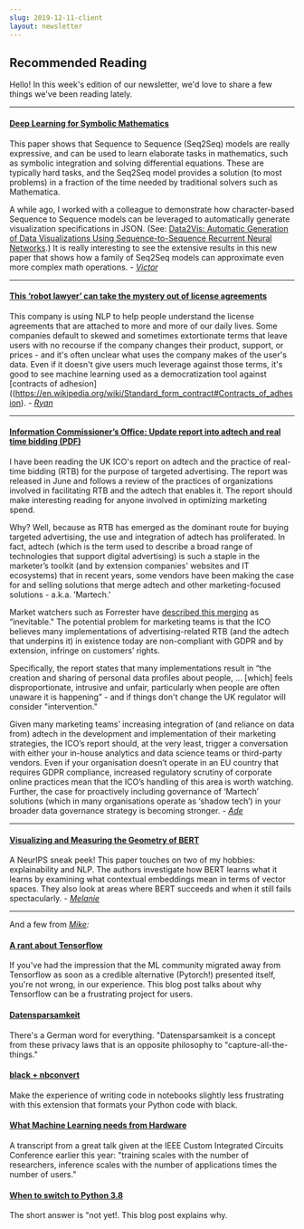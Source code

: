 ```yaml
---
slug: 2019-12-11-client
layout: newsletter
---
```


## Recommended Reading

Hello!  In this week's edition of our newsletter, we'd love to share a few things we've been reading lately.

---


#### [Deep Learning for Symbolic Mathematics](https://arxiv.org/abs/1912.01412)

This paper shows that Sequence to Sequence (Seq2Seq) models are really expressive, and can be used to learn elaborate tasks in mathematics, such as symbolic integration and solving differential equations. These are typically hard tasks, and the Seq2Seq model provides a solution (to most problems) in a fraction of the time needed by traditional solvers such as Mathematica.

A while ago, I worked with a colleague to demonstrate how character-based Sequence to Sequence models can be leveraged to automatically generate visualization specifications in JSON. (See: [Data2Vis: Automatic Generation of Data Visualizations Using Sequence-to-Sequence Recurrent Neural Networks](https://ieeexplore.ieee.org/document/8744242).)
It is really interesting to see the extensive results in this new paper that shows how a family of Seq2Seq models can approximate even more complex math operations. - *[Victor](https://twitter.com/vykthur)*

---

#### [This ‘robot lawyer’ can take the mystery out of license agreements](https://www.theverge.com/2019/11/20/20973830/robot-lawyer-donotpay-ai-startup-license-agreements-sign-arbitration-clauses)

This company is using NLP to help people understand the license agreements that are attached to more and more of our daily lives. Some companies default to skewed and sometimes extortionate terms that leave users with no recourse if the company changes their product, support, or prices - and it's often unclear what uses the company makes of the user's data. Even if it doesn't give users much leverage against those terms, it's good to see machine learning used as a democratization tool against [contracts of adhesion]((https://en.wikipedia.org/wiki/Standard_form_contract#Contracts_of_adhesion). - *[Ryan](https://twitter.com/MicallefEsq)*

---
#### [Information Commissioner’s Office: Update report into adtech and real time bidding (PDF)](https://ico.org.uk/media/about-the-ico/documents/2615156/adtech-real-time-bidding-report-201906.pdf)

I have been reading the UK ICO's report on adtech and the practice of real-time bidding (RTB) for the purpose of targeted advertising. The report was released in June and follows a review of the practices of organizations involved in facilitating RTB and the adtech that enables it. The report should make interesting reading for anyone involved in optimizing marketing spend. 

Why? Well, because as RTB has emerged as the dominant route for buying targeted advertising, the use and integration of adtech has proliferated. In fact, adtech (which is the term used to describe a broad range of technologies that support digital advertising) is such a staple in the marketer’s toolkit (and by extension companies' websites and IT ecosystems) that in recent years, some vendors have been making the case for and selling solutions that merge adtech and other marketing-focused solutions - a.k.a. ’Martech.’ 

Market watchers such as Forrester have [described this merging](https://go.forrester.com/blogs/why-the-convergence-of-adtech-and-martech-matters/) as “inevitable." The potential problem for marketing teams is that the ICO believes many implementations of advertising-related RTB (and the adtech that underpins it) in existence today are non-compliant with GDPR and by extension, infringe on customers’ rights.

Specifically, the report states that many implementations result in “the creation and sharing of personal data profiles about people, … [which] feels disproportionate, intrusive and unfair, particularly when people are often unaware it is happening” - and if things don't change the UK regulator will consider "intervention."

Given many marketing teams’ increasing integration of (and reliance on data from) adtech in the development and implementation of their marketing strategies, the ICO’s report should, at the very least, trigger a conversation with either your in-house analytics and data science teams or third-party vendors. Even if your organisation doesn’t operate in an EU country that requires GDPR compliance, increased regulatory scrutiny of corporate online practices mean that the ICO’s handling of this area is worth watching. Further, the case for proactively including governance of ‘Martech’ solutions (which in many organisations operate as ‘shadow tech’) in your broader data governance strategy is becoming stronger. - *[Ade](https://twitter.com/Adewunmi)*

---

#### [Visualizing and Measuring the Geometry of BERT](https://arxiv.org/abs/1906.02715)

A NeurIPS sneak peek! This paper touches on two of my hobbies: explainability and NLP. The authors investigate how BERT learns what it learns by  examining what contextual embeddings mean in terms of vector spaces. They also look at areas where BERT succeeds and when it still fails spectacularly. - *[Melanie](https://www.linkedin.com/in/melanierbeck/)*

---

And a few from *[Mike](https://twitter.com/mikepqr):*

#### [A rant about Tensorflow](https://nostalgebraist.tumblr.com/post/189464877164/attention-conservation-notice-machine-learning)

If you've had the impression that the ML community migrated away from Tensorflow as soon as a credible alternative (Pytorch!) presented itself, you're not wrong, in our experience. This blog post talks about why Tensorflow can be a frustrating project for users.

#### [Datensparsamkeit](https://martinfowler.com/bliki/Datensparsamkeit.html) 

There's a German word for everything. "Datensparsamkeit is a concept from these privacy laws that is an opposite philosophy to "capture-all-the-things."

#### [black + nbconvert](https://github.com/dfm/black_nbconvert)

Make the experience of writing code in notebooks slightly less frustrating with this extension that formats your Python code with black.

#### [What Machine Learning needs from Hardware](https://petewarden.com/2019/04/14/what-machine-learning-needs-from-hardware/)

A transcript from a great talk given at the IEEE Custom Integrated Circuits Conference earlier this year: "training scales with the number of researchers, inference scales with the number of applications times the number of users."

#### [When to switch to Python 3.8](https://pythonspeed.com/articles/major-python-release/)

The short answer is "not yet!. This blog post explains why.